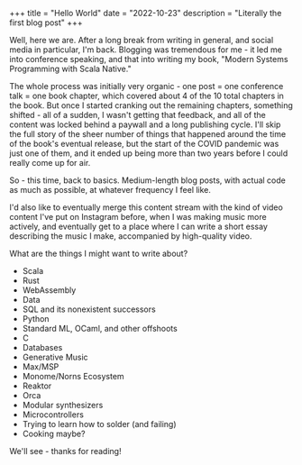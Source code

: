 +++
title = "Hello World"
date = "2022-10-23"
description = "Literally the first blog post"
+++

Well, here we are.  After a long break from writing in general, and social media in particular, I'm back.  Blogging was tremendous for me - it led me into conference speaking, and that into writing my book, "Modern Systems Programming with Scala Native." 

The whole process was initially very organic - one post = one conference talk = one book chapter, which covered about 4 of the 10 total chapters in the book.  But once I started cranking out the remaining chapters, something shifted - all of a sudden, I wasn't getting that feedback, and all of the content was locked behind a paywall and a long publishing cycle.  I'll skip the full story of the sheer number of things that happened around the time of the book's eventual release, but the start of the COVID pandemic was just one of them, and it ended up being more than two years before I could really come up for air.

So - this time, back to basics.  Medium-length blog posts, with actual code as much as possible, at whatever frequency I feel like.

I'd also like to eventually merge this content stream with the kind of video content I've put on Instagram before, when I was making music more actively, and eventually get to a place where I can write a short essay describing the music I make, accompanied by high-quality video.

What are the things I might want to write about?

- Scala
- Rust
- WebAssembly
- Data
- SQL and its nonexistent successors
- Python
- Standard ML, OCaml, and other offshoots 
- C
- Databases
- Generative Music
- Max/MSP
- Monome/Norns Ecosystem
- Reaktor
- Orca
- Modular synthesizers
- Microcontrollers
- Trying to learn how to solder (and failing)
- Cooking maybe?

We'll see - thanks for reading!

